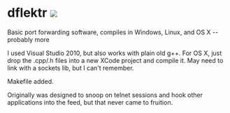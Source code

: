 # dflektr ![](https://travis-ci.org/gregfrazier/dflektr.svg?branch=master)
Basic port forwarding software, compiles in Windows, Linux, and OS X -- probably more

I used Visual Studio 2010, but also works with plain old g++.
For OS X, just drop the .cpp/.h files into a new XCode project and compile it.
May need to link with a sockets lib, but I can't remember.

Makefile added.

Originally was designed to snoop on telnet sessions and hook other applications into the feed, but that never came to fruition.
